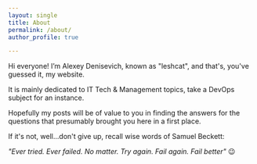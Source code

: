 ```yaml
---
layout: single
title: About
permalink: /about/
author_profile: true

---
```


Hi everyone! I’m Alexey Denisevich, known as "leshcat", and that's, you've guessed it, my website.

It is mainly dedicated to IT Tech & Management topics, take a DevOps subject for an instance.

Hopefully my posts will be of value to you in finding the answers for the questions that presumably brought you here in a first place.

If it's not, well...don't give up, recall wise words of Samuel Beckett:

*"Ever tried. Ever failed. No matter. Try again. Fail again. Fail better"* :wink:
